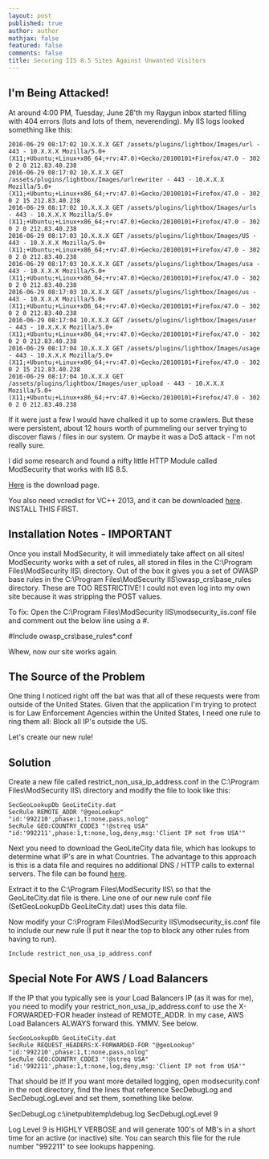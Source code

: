 ```yaml
---
layout: post
published: true
author: author
mathjax: false
featured: false
comments: false
title: Securing IIS 8.5 Sites Against Unwanted Visitors
---
```

## I'm Being Attacked!

At around 4:00 PM, Tuesday, June 28'th my Raygun inbox started filling with 404 errors (lots and lots of them, neverending). My IIS logs looked something like this:
```
2016-06-29 08:17:02 10.X.X.X GET /assets/plugins/lightbox/Images/url - 443 - 10.X.X.X Mozilla/5.0+(X11;+Ubuntu;+Linux+x86_64;+rv:47.0)+Gecko/20100101+Firefox/47.0 - 302 0 2 0 212.83.40.238
2016-06-29 08:17:02 10.X.X.X GET /assets/plugins/lightbox/Images/urlrewriter - 443 - 10.X.X.X Mozilla/5.0+(X11;+Ubuntu;+Linux+x86_64;+rv:47.0)+Gecko/20100101+Firefox/47.0 - 302 0 2 15 212.83.40.238
2016-06-29 08:17:02 10.X.X.X GET /assets/plugins/lightbox/Images/urls - 443 - 10.X.X.X Mozilla/5.0+(X11;+Ubuntu;+Linux+x86_64;+rv:47.0)+Gecko/20100101+Firefox/47.0 - 302 0 2 0 212.83.40.238
2016-06-29 08:17:03 10.X.X.X GET /assets/plugins/lightbox/Images/US - 443 - 10.X.X.X Mozilla/5.0+(X11;+Ubuntu;+Linux+x86_64;+rv:47.0)+Gecko/20100101+Firefox/47.0 - 302 0 2 0 212.83.40.238
2016-06-29 08:17:03 10.X.X.X GET /assets/plugins/lightbox/Images/usa - 443 - 10.X.X.X Mozilla/5.0+(X11;+Ubuntu;+Linux+x86_64;+rv:47.0)+Gecko/20100101+Firefox/47.0 - 302 0 2 0 212.83.40.238
2016-06-29 08:17:03 10.X.X.X GET /assets/plugins/lightbox/Images/us - 443 - 10.X.X.X Mozilla/5.0+(X11;+Ubuntu;+Linux+x86_64;+rv:47.0)+Gecko/20100101+Firefox/47.0 - 302 0 2 0 212.83.40.238
2016-06-29 08:17:04 10.X.X.X GET /assets/plugins/lightbox/Images/user - 443 - 10.X.X.X Mozilla/5.0+(X11;+Ubuntu;+Linux+x86_64;+rv:47.0)+Gecko/20100101+Firefox/47.0 - 302 0 2 0 212.83.40.238
2016-06-29 08:17:04 10.X.X.X GET /assets/plugins/lightbox/Images/usage - 443 - 10.X.X.X Mozilla/5.0+(X11;+Ubuntu;+Linux+x86_64;+rv:47.0)+Gecko/20100101+Firefox/47.0 - 302 0 2 15 212.83.40.238
2016-06-29 08:17:04 10.X.X.X GET /assets/plugins/lightbox/Images/user_upload - 443 - 10.X.X.X Mozilla/5.0+(X11;+Ubuntu;+Linux+x86_64;+rv:47.0)+Gecko/20100101+Firefox/47.0 - 302 0 2 0 212.83.40.238
```

If it were just a few I would have chalked it up to some crawlers. But these were persistent, about 12 hours worth of pummeling our server trying to discover flaws / files in our system. Or maybe it was a DoS attack - I'm not really sure.

I did some research and found a nifty little HTTP Module called ModSecurity that works with IIS 8.5.

[Here](https://www.modsecurity.org/download.html "ModSecurity Download Page") is the download page.

You also need vcredist for VC++ 2013, and it can be downloaded [here](https://www.microsoft.com/en-us/download/details.aspx?id=40784). INSTALL THIS FIRST.

## Installation Notes - IMPORTANT
Once you install ModSecurity, it will immediately take affect on all sites! ModSecurity works with a set of rules, all stored in files in the C:\Program Files\ModSecurity IIS\ directory. Out of the box it gives you a set of OWASP base rules in the C:\Program Files\ModSecurity IIS\owasp_crs\base_rules directory. These are TOO RESTRICTIVE! I could not even log into my own site because it was stripping the POST values.

To fix: Open the C:\Program Files\ModSecurity IIS\modsecurity_iis.conf file and comment out the below line using a #.

#Include owasp_crs\base_rules\*.conf

Whew, now our site works again.

## The Source of the Problem
One thing I noticed right off the bat was that all of these requests were from outside of the United States. Given that the application I'm trying to protect is for Law Enforcement Agencies within the United States, I need one rule to ring them all: Block all IP's outside the US.

Let's create our new rule!

## Solution

Create a new file called restrict_non_usa_ip_address.conf in the C:\Program Files\ModSecurity IIS\ directory and modify the file to look like this:

```
SecGeoLookupDb GeoLiteCity.dat
SecRule REMOTE_ADDR "@geoLookup" "id:'992210',phase:1,t:none,pass,nolog"
SecRule GEO:COUNTRY_CODE3 "!@streq USA" "id:'992211',phase:1,t:none,log,deny,msg:'Client IP not from USA'"
```

Next you need to download the GeoLiteCity data file, which has lookups to determine what IP's are in what Countries. The advantage to this approach is this is a data file and requires no additional DNS / HTTP calls to external servers. The file can be found [here](http://geolite.maxmind.com/download/geoip/database/GeoLiteCity.dat.gz).

Extract it to the C:\Program Files\ModSecurity IIS\ so that the GeoLiteCity.dat file is there. Line one of our new rule conf file (SetGeoLookupDb GeoLiteCity.dat) uses this data file.

Now modify your C:\Program Files\ModSecurity IIS\modsecurity_iis.conf file to include our new rule (I put it near the top to block any other rules from having to run).

```
Include restrict_non_usa_ip_address.conf
```

## Special Note For AWS / Load Balancers
If the IP that you typically see is your Load Balancers IP (as it was for me), you need to modify your restrict_non_usa_ip_address.conf to use the X-FORWARDED-FOR header instead of REMOTE_ADDR. In my case, AWS Load Balancers ALWAYS forward this. YMMV. See below.

```
SecGeoLookupDb GeoLiteCity.dat
SecRule REQUEST_HEADERS:X-FORWARDED-FOR "@geoLookup" "id:'992210',phase:1,t:none,pass,nolog"
SecRule GEO:COUNTRY_CODE3 "!@streq USA" "id:'992211',phase:1,t:none,log,deny,msg:'Client IP not from USA'"
```

That should be it! If you want more detailed logging, open modsecurity.conf in the root directory, find the lines that reference SecDebugLog and SecDebugLogLevel and set them, something like below.

SecDebugLog c:\inetpub\temp\debug.log
SecDebugLogLevel 9

Log Level 9 is HIGHLY VERBOSE and will generate 100's of MB's in a short time for an active (or inactive) site. You can search this file for the rule number "992211" to see lookups happening.